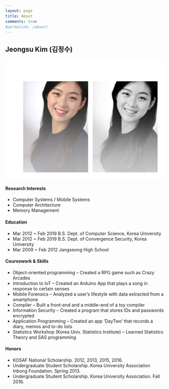 ```yaml
---
layout: page
title: About
comments: true
#permalink: /about/
---
```


## Jeongsu Kim (김정수)

![image](/KJS.png)

#### Research Interests

- Computer Systems / Mobile Systems
-	Computer Architecture
-	Memory Management

<div class="divider"></div>

#### Education

- Mar 2012 ~ Feb 2019  B.S. Dept. of Computer Science, Korea University
- Mar 2012 ~ Feb 2019  B.S. Dept. of Convergence Security, Korea University
-	Mar 2009 ~ Feb 2012  Jangseong High School

<div class="divider"></div>

#### Coursework & Skills
- Object-oriented programming – Created a RPG game such as Crazy Arcades
- Introduction to IoT – Created an Arduino App that plays a song in response to certain senses
- Mobile Forensics – Analyzed a user’s lifestyle with data extracted from a smartphone
- Compiler – Built a front-end and a middle-end of a toy compiler
- Information Security – Created a program that stores IDs and passwords encrypted
- Application Programming – Created an app ‘DayTwo’ that records a diary, memos and to-do lists
- Statistics Workshop (Korea Univ. Statistics Institute) – Learned Statistics Theory and SAS programming

<div class="divider"></div>

#### Honors

- KOSAF National Scholarship. 2012, 2013, 2015, 2016.
- Undergraduate Student Scholarship. Korea University Association Inbong Foundation. Spring 2013.
- Undergraduate Student Scholarship. Korea University Association. Fall 2016.
